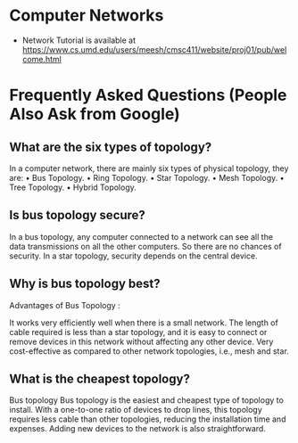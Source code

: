 # Computer Networks

* Network Tutorial is available at https://www.cs.umd.edu/users/meesh/cmsc411/website/proj01/pub/welcome.html


# Frequently Asked Questions (People Also Ask from Google)

## What are the six types of topology?
In a computer network, there are mainly six types of physical topology, they are:
•	Bus Topology.
•	Ring Topology.
•	Star Topology.
•	Mesh Topology.
•	Tree Topology.
•	Hybrid Topology.

## Is bus topology secure?
In a bus topology, any computer connected to a network can see all the data transmissions on all the other computers. So there are no chances of security. In a star topology, security depends on the central device.

## Why is bus topology best?
Advantages of Bus Topology :

It works very efficiently well when there is a small network. The length of cable required is less than a star topology, and it is easy to connect or remove devices in this network without affecting any other device. Very cost-effective as compared to other network topologies, i.e., mesh and star.

## What is the cheapest topology?
Bus topology
Bus topology is the easiest and cheapest type of topology to install. With a one-to-one ratio of devices to drop lines, this topology requires less cable than other topologies, reducing the installation time and expenses. Adding new devices to the network is also straightforward.





